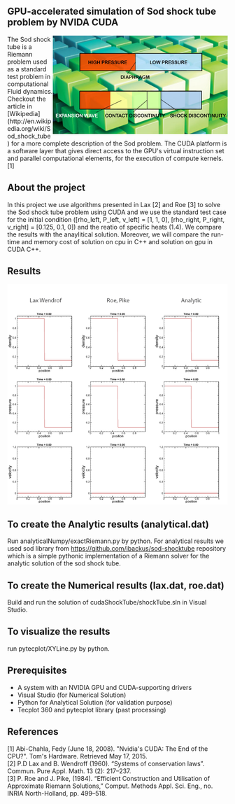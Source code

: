## GPU-accelerated simulation of Sod shock tube problem by NVIDA CUDA

<img align="right" width="400" src="Sod.jpg">
The Sod shock tube is a Riemann problem used as a standard test problem in computational Fluid dynamics. Checkout the article in [Wikipedia](http://en.wikipedia.org/wiki/Sod_shock_tube) for a more complete description of the Sod problem. The CUDA platform is a software layer that gives direct access to the GPU's virtual instruction set and parallel computational elements, for the execution of compute kernels.[1]



## About the project
In this project we use algorithms presented in Lax [2] and Roe [3] to solve the Sod shock tube problem using CUDA and we use the standard test case for the initial condition ([rho_left, P_left, v_left] = [1, 1, 0], [rho_right, P_right, v_right] = [0.125, 0.1, 0]) and the reatio of specific heats (1.4).
We compare the results with the anaylitical solution. Moreover, we will compare the run-time and memory cost of solution on cpu in C++ and solution on gpu in CUDA C++.

## Results
![](results/sodUgif.gif)<br/>

## To create the Analytic results (analytical.dat)
Run analyticalNumpy/exactRiemann.py by python.
For analytical results we used sod library from https://github.com/ibackus/sod-shocktube repository which is a simple pythonic implementation of a Riemann solver for the analytic solution of the sod shock tube.

## To create the Numerical results (lax.dat, roe.dat)
Build and run the solution of cudaShockTube/shockTube.sln in Visual Studio.

## To visualize the results
run pytecplot/XYLine.py by python.

## Prerequisites
* A system with an NVIDIA GPU and CUDA-supporting drivers
* Visual Studio (for Numerical Solution)
* Python for Analytical Solution (for validation purpose)
* Tecplot 360 and pytecplot library (past processing)

## References
[1] Abi-Chahla, Fedy (June 18, 2008). "Nvidia's CUDA: The End of the CPU?". Tom's Hardware. Retrieved May 17, 2015.<br/>
[2] P.D Lax and B. Wendroff (1960). “Systems of conservation laws”. Commun. Pure Appl. Math. 13 (2): 217–237.<br/>
[3] P. Roe and J. Pike, (1984). “Efficient Construction and Utilisation of Approximate Riemann Solutions,” Comput. Methods Appl. Sci. Eng., no. INRIA North-Holland, pp. 499–518.
